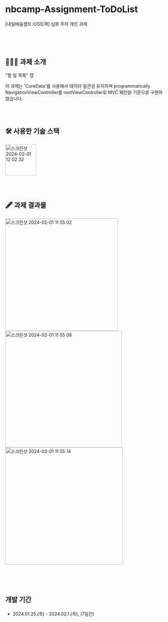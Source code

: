 # nbcamp-Assignment-ToDoList
[내일배움캠프 iOS트랙] 심화 주차 개인 과제



<br><br><br>
## 👨🏻‍💻 과제 소개
"할 일 목록" 앱 <p>
이 과제는 'CoreData'를 사용해서 데이터 일관성 유지하며 programmatically NavigationViewController를 rootViewController로 MVC 패턴을 기준으로 구현하였습니다. 


<br><br>
## 🛠️ 사용한 기술 스택 <p>
<img width="98" alt="스크린샷 2024-02-01 12 02 32" src="https://github.com/cantabilano/Instagram/assets/88497383/ded8d183-bfef-46d5-a173-0f0521cac714">


<br><br>
## 🖋️ 과제 결과물 <p>
<img width="356" alt="스크린샷 2024-02-01 11 55 02" src="https://github.com/cantabilano/Instagram/assets/88497383/241581c7-d46d-4213-9724-2a4d2f5e31a7">
<img width="368" alt="스크린샷 2024-02-01 11 55 08" src="https://github.com/cantabilano/Instagram/assets/88497383/adfe9a4d-20dd-4c6f-b87e-935b6c77fa5f">
<img width="371" alt="스크린샷 2024-02-01 11 55 14" src="https://github.com/cantabilano/Instagram/assets/88497383/b6578339-0aa1-4b81-a36d-bb1020c545dd">


<br><br><br>
## 개발 기간 <p>
* 2024.01.25.(목) - 2024.02.1.(목), (7일간)

  
<br><br>
